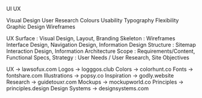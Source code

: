 UI                  UX

Visual Design   User Research
Colours         Usability
Typography      Flexibility
Graphic Design  Wireframes


  UX 
Surface     :   Visual Design, Layout, Branding
Skeleton    :   Wireframes
                    Interface Design, Navigation Design, Information Design
Structure   :   Sitemap                    Interaction Design, Information Architecture
Scope       :   Requirements/Content, Functional Specs,
Strategy    :   User Needs / User Research, Site Objectives
    
    
UX → lawsofux.com
Logos → logggos.club
Colors → colorhunt.co
Fonts → fontshare.com
Illustrations → popsy.co
Inspiration → godly.website
Research → guidetouxr.com
Mockups → mockupworld.co
Principles → principles.design
Design Systems → designsystems.com